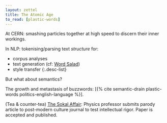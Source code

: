 ```yaml
---
layout: zettel
title: The Atomic Age
to_read: [plastic-words]
---
```


At CERN: smashing particles together at high speed to discern their inner
workings.

In NLP: tokenising/parsing text _structure_ for:
- corpus analyses
- text generation (cf: [Word Salad][word-salad])
- style transfer
{:.desc-list}

But what about semantics?

The growth and metastasis of buzzwords: [{% cite semantic-drain plastic-words
politics-english-language %}].

(Tea & counter-tea) [The Sokal Affair][sokal]: Physics professor submits
parody article to post-modern culture journal to test intellectual rigor.
Paper is accepted and published.

[sokal]: https://en.wikipedia.org/wiki/Sokal_affair
[word-salad]: https://en.wikipedia.org/wiki/Word_salad